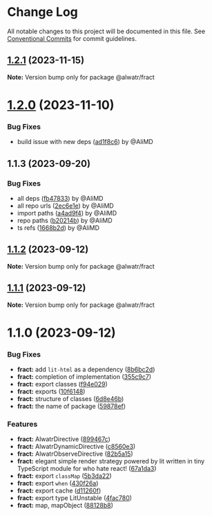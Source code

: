 # Change Log

All notable changes to this project will be documented in this file.
See [Conventional Commits](https://conventionalcommits.org) for commit guidelines.

## [1.2.1](https://github.com/Alwatr/fract/compare/@alwatr/fract@1.2.0...@alwatr/fract@1.2.1) (2023-11-15)

**Note:** Version bump only for package @alwatr/fract

# [1.2.0](https://github.com/Alwatr/fract/compare/@alwatr/fract@1.1.3...@alwatr/fract@1.2.0) (2023-11-10)

### Bug Fixes

* build issue with new deps ([ad1f8c6](https://github.com/Alwatr/fract/commit/ad1f8c65bce2f5ba7cf2a2421fd813c318073b78)) by @AliMD

## 1.1.3 (2023-09-20)

### Bug Fixes

- all deps ([fb47833](https://github.com/Alwatr/fract/commit/fb47833c2cb6853a7e619c8d3cdbe8b4aacdd604)) by @AliMD
- all repo urls ([2ec6e1e](https://github.com/Alwatr/fract/commit/2ec6e1e080f37d3b7c5eb37b272c1aa049540756)) by @AliMD
- import paths ([a4ad9f4](https://github.com/Alwatr/fract/commit/a4ad9f4f6db759451e84a37f6cad9606c8586c65)) by @AliMD
- repo paths ([b20214b](https://github.com/Alwatr/fract/commit/b20214bbe8d13ad3f47ec2b5d1c6219ab88699a0)) by @AliMD
- ts refs ([1668b2d](https://github.com/Alwatr/fract/commit/1668b2dbe0fcde38d3d0689ac230ce3bcdc712cb)) by @AliMD

## [1.1.2](https://github.com/Alwatr/fract/compare/@alwatr/fract@1.1.1...@alwatr/fract@1.1.2) (2023-09-12)

**Note:** Version bump only for package @alwatr/fract

## [1.1.1](https://github.com/Alwatr/fract/compare/@alwatr/fract@1.1.0...@alwatr/fract@1.1.1) (2023-09-12)

**Note:** Version bump only for package @alwatr/fract

# 1.1.0 (2023-09-12)

### Bug Fixes

- **fract:** add `lit-html` as a dependency ([8b6bc2d](https://github.com/Alwatr/fract/commit/8b6bc2da27d5ad2613f911041ee7c77c20cd1bcf))
- **fract:** completion of implementation ([355c9c7](https://github.com/Alwatr/fract/commit/355c9c72f94b63f9334dc9c70ebb2b78fc3482c6))
- **fract:** export classes ([f94e029](https://github.com/Alwatr/fract/commit/f94e029263b05788db71946333f867dc47576672))
- **fract:** exports ([10f6148](https://github.com/Alwatr/fract/commit/10f614899fcfa44fc69f2c3569210958286a456b))
- **fract:** structure of classes ([6d8e46b](https://github.com/Alwatr/fract/commit/6d8e46b34020bc0b7689cace1ea0278b64af92e9))
- **fract:** the name of package ([59878ef](https://github.com/Alwatr/fract/commit/59878ef6e6bf579a8a900fa108dc0231af27221c))

### Features

- **fract:** AlwatrDirective ([899467c](https://github.com/Alwatr/fract/commit/899467c878a36a3dd92acc07dfb861ee9db400cf))
- **fract:** AlwatrDynamicDirective ([c8560e3](https://github.com/Alwatr/fract/commit/c8560e35cf68189de2d0ffc979b49fcd9829427b))
- **fract:** AlwatrObserveDirective ([82b5a15](https://github.com/Alwatr/fract/commit/82b5a15d003f61d340a7e6c7ce912c1f40af84a6))
- **fract:** elegant simple render strategy powered by lit written in tiny TypeScript module for who hate react! ([67a1da3](https://github.com/Alwatr/fract/commit/67a1da3326d545d9f58e04beadfe267480d72fb8))
- **fract:** export `classMap` ([5b3da22](https://github.com/Alwatr/fract/commit/5b3da2279e5f8211cdf800d3ee56d0e72e111bbc))
- **fract:** export `when` ([430f26a](https://github.com/Alwatr/fract/commit/430f26a8b65796bcb875bd92215449c58a947b56))
- **fract:** export cache ([d11260f](https://github.com/Alwatr/fract/commit/d11260f443e9d01c3ad0885a3b5ef46f466e058d))
- **fract:** export type LitUnstable ([4fac780](https://github.com/Alwatr/fract/commit/4fac78092e152a04071c465ef195ae6573a0f984))
- **fract:** map, mapObject ([88128b8](https://github.com/Alwatr/fract/commit/88128b8cb9b05e51eeec58df0e130a659940ff82))
